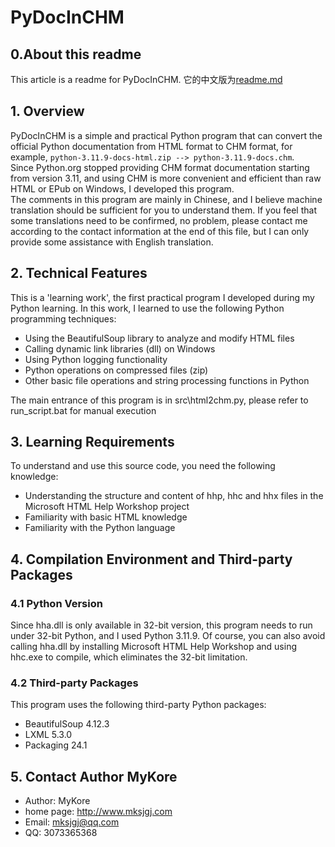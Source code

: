 # PyDocInCHM

## 0.About this readme
This article is a readme for PyDocInCHM. 它的中文版为[readme.md](readme.md)

## 1. Overview

PyDocInCHM is a simple and practical Python program that can convert the official Python documentation from HTML format to CHM format, for example, `python-3.11.9-docs-html.zip --> python-3.11.9-docs.chm`.   
Since Python.org stopped providing CHM format documentation starting from version 3.11, and using CHM is more convenient and efficient than raw HTML or EPub on Windows, I developed this program.  
The comments in this program are mainly in Chinese, and I believe machine translation should be sufficient for you to understand them. If you feel that some translations need to be confirmed, no problem, please contact me according to the contact information at the end of this file, but I can only provide some assistance with English translation.

## 2. Technical Features

This is a 'learning work', the first practical program I developed during my Python learning. In this work, I learned to use the following Python programming techniques:  
- Using the BeautifulSoup library to analyze and modify HTML files
- Calling dynamic link libraries (dll) on Windows
- Using Python logging functionality
- Python operations on compressed files (zip)
- Other basic file operations and string processing functions in Python  

The main entrance of this program is in src\html2chm.py, please refer to run_script.bat for manual execution

## 3. Learning Requirements

To understand and use this source code, you need the following knowledge:
- Understanding the structure and content of hhp, hhc and hhx files in the Microsoft HTML Help Workshop project
- Familiarity with basic HTML knowledge
- Familiarity with the Python language

## 4. Compilation Environment and Third-party Packages

### 4.1 Python Version

Since hha.dll is only available in 32-bit version, this program needs to run under 32-bit Python, and I used Python 3.11.9. Of course, you can also avoid calling hha.dll by installing Microsoft HTML Help Workshop and using hhc.exe to compile, which eliminates the 32-bit limitation.

### 4.2 Third-party Packages

This program uses the following third-party Python packages:

- BeautifulSoup 4.12.3
- LXML 5.3.0
- Packaging 24.1

## 5. Contact Author MyKore
- Author: MyKore 
- home page: http://www.mksjgj.com
- Email: mksjgj@qq.com
- QQ: 3073365368